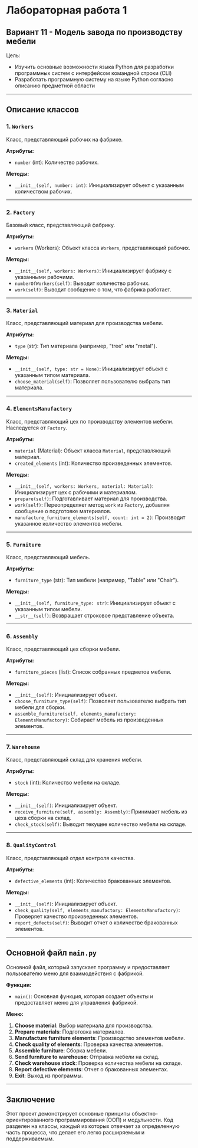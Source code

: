 # Лабораторная работа 1
## Вариант 11 - Модель завода по производству мебели 
Цель:

*  Изучить основные возможности языка Python для разработки программных систем с интерфейсом командной строки (CLI)
*  Разработать программную систему на языке Python согласно описанию предметной области

***

## Описание классов

### 1. `Workers`
Класс, представляющий рабочих на фабрике.

**Атрибуты:**
- `number` (int): Количество рабочих.

**Методы:**
- `__init__(self, number: int)`: Инициализирует объект с указанным количеством рабочих.

---

### 2. `Factory`
Базовый класс, представляющий фабрику.

**Атрибуты:**
- `workers` (Workers): Объект класса `Workers`, представляющий рабочих.

**Методы:**
- `__init__(self, workers: Workers)`: Инициализирует фабрику с указанными рабочими.
- `numberOfWorkers(self)`: Выводит количество рабочих.
- `work(self)`: Выводит сообщение о том, что фабрика работает.

---

### 3. `Material`
Класс, представляющий материал для производства мебели.

**Атрибуты:**
- `type` (str): Тип материала (например, "tree" или "metal").

**Методы:**
- `__init__(self, type: str = None)`: Инициализирует объект с указанным типом материала.
- `choose_material(self)`: Позволяет пользователю выбрать тип материала.

---

### 4. `ElementsManufactory`
Класс, представляющий цех по производству элементов мебели. Наследуется от `Factory`.

**Атрибуты:**
- `material` (Material): Объект класса `Material`, представляющий материал.
- `created_elements` (int): Количество произведенных элементов.

**Методы:**
- `__init__(self, workers: Workers, material: Material)`: Инициализирует цех с рабочими и материалом.
- `prepare(self)`: Подготавливает материал для производства.
- `work(self)`: Переопределяет метод `work` из `Factory`, добавляя сообщение о подготовке материалов.
- `manufacture_furniture_elements(self, count: int = 2)`: Производит указанное количество элементов мебели.

---

### 5. `Furniture`
Класс, представляющий мебель.

**Атрибуты:**
- `furniture_type` (str): Тип мебели (например, "Table" или "Chair").

**Методы:**
- `__init__(self, furniture_type: str)`: Инициализирует объект с указанным типом мебели.
- `__str__(self)`: Возвращает строковое представление объекта.

---

### 6. `Assembly`
Класс, представляющий цех сборки мебели.

**Атрибуты:**
- `furniture_pieces` (list): Список собранных предметов мебели.

**Методы:**
- `__init__(self)`: Инициализирует объект.
- `choose_furniture_type(self)`: Позволяет пользователю выбрать тип мебели для сборки.
- `assemble_furniture(self, elements_manufactory: ElementsManufactory)`: Собирает мебель из произведенных элементов.

---

### 7. `Warehouse`
Класс, представляющий склад для хранения мебели.

**Атрибуты:**
- `stock` (int): Количество мебели на складе.

**Методы:**
- `__init__(self)`: Инициализирует объект.
- `receive_furniture(self, assembly: Assembly)`: Принимает мебель из цеха сборки на склад.
- `check_stock(self)`: Выводит текущее количество мебели на складе.

---

### 8. `QualityControl`
Класс, представляющий отдел контроля качества.

**Атрибуты:**
- `defective_elements` (int): Количество бракованных элементов.

**Методы:**
- `__init__(self)`: Инициализирует объект.
- `check_quality(self, elements_manufactory: ElementsManufactory)`: Проверяет качество произведенных элементов.
- `report_defects(self)`: Выводит отчет о количестве бракованных элементов.

---

## Основной файл `main.py`

Основной файл, который запускает программу и предоставляет пользователю меню для взаимодействия с фабрикой.

**Функции:**
- `main()`: Основная функция, которая создает объекты и предоставляет меню для управления фабрикой.

**Меню:**
1. **Choose material**: Выбор материала для производства.
2. **Prepare materials**: Подготовка материалов.
3. **Manufacture furniture elements**: Производство элементов мебели.
4. **Check quality of elements**: Проверка качества элементов.
5. **Assemble furniture**: Сборка мебели.
6. **Send furniture to warehouse**: Отправка мебели на склад.
7. **Check warehouse stock**: Проверка количества мебели на складе.
8. **Report defective elements**: Отчет о бракованных элементах.
9. **Exit**: Выход из программы.

---


## Заключение

Этот проект демонстрирует основные принципы объектно-ориентированного программирования (ООП) и модульности. Код разделен на классы, каждый из которых отвечает за определенную часть процесса, что делает его легко расширяемым и поддерживаемым.
